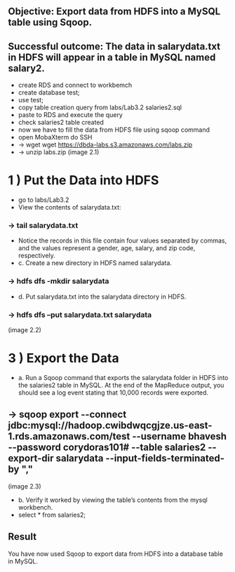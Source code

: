 ## Objective: Export data from HDFS into a MySQL table using Sqoop.
## Successful outcome: The data in salarydata.txt in HDFS will appear in a table in MySQL named salary2.
- create RDS and connect to workbemch
- create database test;
- use test;
- copy table creation query from labs/Lab3.2 salaries2.sql
- paste to RDS and execute the query
- check salaries2 table created
- now we have to fill the data from HDFS file using sqoop command
- open MobaXterm do SSH
- -> wget wget  https://dbda-labs.s3.amazonaws.com/labs.zip
- -> unzip labs.zip
(image 2.1)
# 1 ) Put the Data into HDFS
- go to labs/Lab3.2
- View the contents of salarydata.txt:
### -> tail salarydata.txt
- Notice the records in this file contain four values separated by commas, and the values represent a gender, age, salary, and zip code, respectively.
- c. Create a new directory in HDFS named salarydata.
### -> hdfs dfs -mkdir salarydata
- d. Put salarydata.txt into the salarydata directory in HDFS.
### -> hdfs dfs –put salarydata.txt salarydata
(image 2.2)
# 3 ) Export the Data
- a. Run a Sqoop command that exports the salarydata folder in HDFS into the salaries2 table in MySQL. At the end of the MapReduce output, you should see a
log event stating that 10,000 records were exported.
## -> sqoop export --connect jdbc:mysql://hadoop.cwibdwqcgjze.us-east-1.rds.amazonaws.com/test --username bhavesh --password corydoras101# --table salaries2 --export-dir salarydata --input-fields-terminated-by ","
(image 2.3)
- b. Verify it worked by viewing the table’s contents from the mysql workbench.
- select * from salaries2;
## Result
You have now used Sqoop to export data from HDFS into a database table in MySQL.
